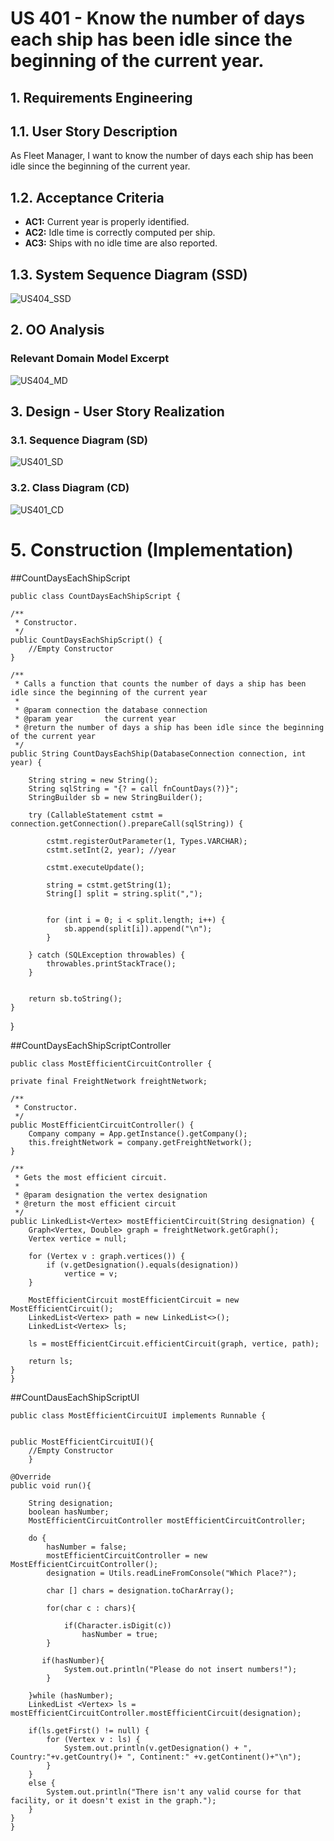 # US 401 - Know the number of days each ship has been idle since the beginning of the current year.

## 1. Requirements Engineering

## 1.1. User Story Description

As Fleet Manager, I want to know the number of days each ship has been idle
since the beginning of the current year.



## 1.2. Acceptance Criteria

* **AC1:** Current year is properly identified.
* **AC2:**  Idle time is correctly computed per ship.
* **AC3:**  Ships with no idle time are also reported.



## 1.3. System Sequence Diagram (SSD)

![US404_SSD](US404%20SSD.svg)

## 2. OO Analysis

### Relevant Domain Model Excerpt

![US404_MD](US404%20MD.svg)

## 3. Design - User Story Realization

### 3.1. Sequence Diagram (SD)

![US401_SD](US404%20SD.svg)

### 3.2. Class Diagram (CD)

![US401_CD](US404%20CD.svg)



# 5. Construction (Implementation)

##CountDaysEachShipScript

    public class CountDaysEachShipScript {

    /**
     * Constructor.
     */
    public CountDaysEachShipScript() {
        //Empty Constructor
    }

    /**
     * Calls a function that counts the number of days a ship has been idle since the beginning of the current year
     *
     * @param connection the database connection
     * @param year       the current year
     * @return the number of days a ship has been idle since the beginning of the current year
     */
    public String CountDaysEachShip(DatabaseConnection connection, int year) {

        String string = new String();
        String sqlString = "{? = call fnCountDays(?)}";
        StringBuilder sb = new StringBuilder();

        try (CallableStatement cstmt = connection.getConnection().prepareCall(sqlString)) {

            cstmt.registerOutParameter(1, Types.VARCHAR);
            cstmt.setInt(2, year); //year

            cstmt.executeUpdate();

            string = cstmt.getString(1);
            String[] split = string.split(",");


            for (int i = 0; i < split.length; i++) {
                sb.append(split[i]).append("\n");
            }

        } catch (SQLException throwables) {
            throwables.printStackTrace();
        }


        return sb.toString();
    }
}

##CountDaysEachShipScriptController

    public class MostEfficientCircuitController {

    private final FreightNetwork freightNetwork;

    /**
     * Constructor.
     */
    public MostEfficientCircuitController() {
        Company company = App.getInstance().getCompany();
        this.freightNetwork = company.getFreightNetwork();
    }

    /**
     * Gets the most efficient circuit.
     *
     * @param designation the vertex designation
     * @return the most efficient circuit
     */
    public LinkedList<Vertex> mostEfficientCircuit(String designation) {
        Graph<Vertex, Double> graph = freightNetwork.getGraph();
        Vertex vertice = null;

        for (Vertex v : graph.vertices()) {
            if (v.getDesignation().equals(designation))
                vertice = v;
        }

        MostEfficientCircuit mostEfficientCircuit = new MostEfficientCircuit();
        LinkedList<Vertex> path = new LinkedList<>();
        LinkedList<Vertex> ls;

        ls = mostEfficientCircuit.efficientCircuit(graph, vertice, path);

        return ls;
    }
    }


##CountDausEachShipScriptUI

    public class MostEfficientCircuitUI implements Runnable {


    public MostEfficientCircuitUI(){
        //Empty Constructor
        }

    @Override
    public void run(){

        String designation;
        boolean hasNumber;
        MostEfficientCircuitController mostEfficientCircuitController;

        do {
            hasNumber = false;
            mostEfficientCircuitController = new MostEfficientCircuitController();
            designation = Utils.readLineFromConsole("Which Place?");

            char [] chars = designation.toCharArray();

            for(char c : chars){

                if(Character.isDigit(c))
                    hasNumber = true;
            }

           if(hasNumber){
                System.out.println("Please do not insert numbers!");
            }

        }while (hasNumber);
        LinkedList <Vertex> ls = mostEfficientCircuitController.mostEfficientCircuit(designation);

        if(ls.getFirst() != null) {
            for (Vertex v : ls) {
                System.out.println(v.getDesignation() + ", Country:"+v.getCountry()+ ", Continent:" +v.getContinent()+"\n");
            }
        }
        else {
            System.out.println("There isn't any valid course for that facility, or it doesn't exist in the graph.");
        }
    }
    }


